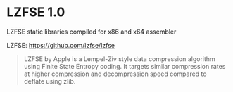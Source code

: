 # LZFSE 1.0

LZFSE static libraries compiled for x86 and x64 assembler 

LZFSE: https://github.com/lzfse/lzfse

> LZFSE by Apple is a Lempel-Ziv style data compression algorithm using Finite State Entropy coding. It targets similar compression rates at higher compression and decompression speed compared to deflate using zlib.

